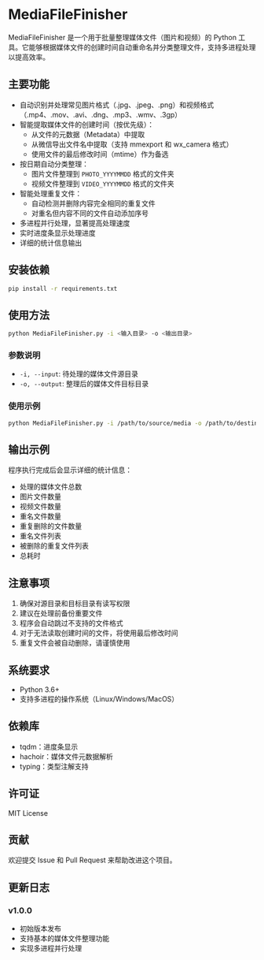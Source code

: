 # MediaFileFinisher

MediaFileFinisher 是一个用于批量整理媒体文件（图片和视频）的 Python 工具。它能够根据媒体文件的创建时间自动重命名并分类整理文件，支持多进程处理以提高效率。

## 主要功能

- 自动识别并处理常见图片格式（.jpg、.jpeg、.png）和视频格式（.mp4、.mov、.avi、.dng、.mp3、.wmv、.3gp）
- 智能提取媒体文件的创建时间（按优先级）：
  - 从文件的元数据（Metadata）中提取
  - 从微信导出文件名中提取（支持 mmexport 和 wx_camera 格式）
  - 使用文件的最后修改时间（mtime）作为备选
- 按日期自动分类整理：
  - 图片文件整理到 `PHOTO_YYYYMMDD` 格式的文件夹
  - 视频文件整理到 `VIDEO_YYYYMMDD` 格式的文件夹
- 智能处理重复文件：
  - 自动检测并删除内容完全相同的重复文件
  - 对重名但内容不同的文件自动添加序号
- 多进程并行处理，显著提高处理速度
- 实时进度条显示处理进度
- 详细的统计信息输出

## 安装依赖

```bash
pip install -r requirements.txt
```

## 使用方法

```bash
python MediaFileFinisher.py -i <输入目录> -o <输出目录>
```

### 参数说明

- `-i, --input`: 待处理的媒体文件源目录
- `-o, --output`: 整理后的媒体文件目标目录

### 使用示例

```bash
python MediaFileFinisher.py -i /path/to/source/media -o /path/to/destination
```

## 输出示例

程序执行完成后会显示详细的统计信息：
- 处理的媒体文件总数
- 图片文件数量
- 视频文件数量
- 重名文件数量
- 重复删除的文件数量
- 重名文件列表
- 被删除的重复文件列表
- 总耗时

## 注意事项

1. 确保对源目录和目标目录有读写权限
2. 建议在处理前备份重要文件
3. 程序会自动跳过不支持的文件格式
4. 对于无法读取创建时间的文件，将使用最后修改时间
5. 重复文件会被自动删除，请谨慎使用

## 系统要求

- Python 3.6+
- 支持多进程的操作系统（Linux/Windows/MacOS）

## 依赖库

- tqdm：进度条显示
- hachoir：媒体文件元数据解析
- typing：类型注解支持

## 许可证

MIT License

## 贡献

欢迎提交 Issue 和 Pull Request 来帮助改进这个项目。

## 更新日志

### v1.0.0
- 初始版本发布
- 支持基本的媒体文件整理功能
- 实现多进程并行处理
